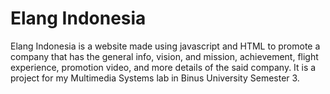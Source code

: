 # Elang Indonesia

Elang Indonesia is a website made using javascript and HTML to promote a company that has the general info, vision, and mission, achievement, flight experience, promotion video, and more details of the said company. It is a project for my Multimedia Systems lab in Binus University Semester 3.
